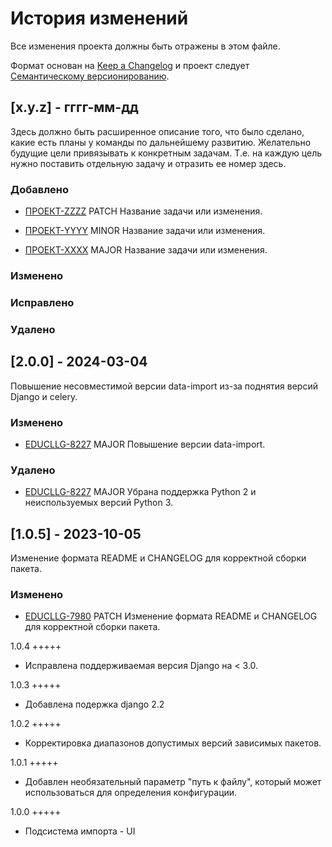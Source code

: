# История изменений

Все изменения проекта должны быть отражены в этом файле.

Формат основан на [Keep a Changelog](http://keepachangelog.com/)
и проект следует [Семантическому версионированию](http://semver.org/).

## [x.y.z] - гггг-мм-дд

Здесь должно быть расширенное описание того, что было сделано, какие есть планы у команды по дальнейшему развитию.
Желательно будущие цели привязывать к конкретным задачам. Т.е. на каждую цель нужно поставить отдельную задачу и
отразить ее номер здесь.

### Добавлено

- [ПРОЕКТ-ZZZZ](https://jira.bars.group/browse/ПРОЕКТ-ZZZZ)
  PATCH Название задачи или изменения.

- [ПРОЕКТ-YYYY](https://jira.bars.group/browse/ПРОЕКТ-YYYY)
  MINOR Название задачи или изменения.

- [ПРОЕКТ-XXXX](https://jira.bars.group/browse/ПРОЕКТ-XXXX)
  MAJOR Название задачи или изменения.

### Изменено

### Исправлено

### Удалено


## [2.0.0] - 2024-03-04

Повышение несовместимой версии data-import из-за поднятия версий Django и celery.

### Изменено

- [EDUCLLG-8227](https://jira.bars.group/browse/EDUCLLG-8227)
  MAJOR Повышение версии data-import.

### Удалено

- [EDUCLLG-8227](https://jira.bars.group/browse/EDUCLLG-8227)
  MAJOR Убрана поддержка Python 2 и неиспользуемых версий Python 3.


## [1.0.5] - 2023-10-05

Изменение формата README и CHANGELOG для корректной сборки пакета.

### Изменено

- [EDUCLLG-7980](https://jira.bars.group/browse/EDUCLLG-7980)
  PATCH Изменение формата README и CHANGELOG для корректной сборки пакета.


1.0.4
+++++

- Исправлена поддерживаемая версия Django на < 3.0.

1.0.3
+++++

- Добавлена подержка django 2.2

1.0.2
+++++

- Корректировка диапазонов допустимых версий зависимых пакетов.

1.0.1
+++++

- Добавлен необязательный параметр "путь к файлу", который может использоваться
  для определения конфигурации.


1.0.0
+++++

- Подсистема импорта - UI
